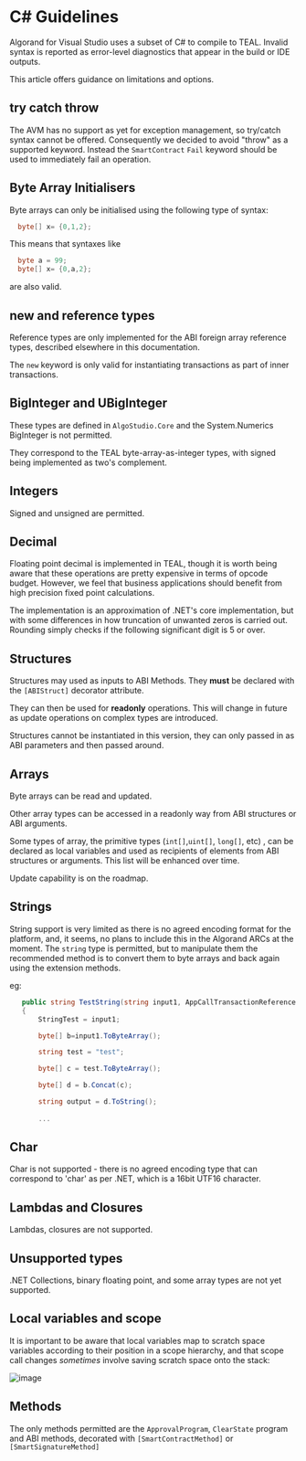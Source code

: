 # C# Guidelines

Algorand for Visual Studio uses a subset of C# to compile to TEAL. Invalid syntax is reported as error-level diagnostics that appear in the build or IDE outputs.

This article offers guidance on limitations and options.

## try catch throw
The AVM has no support as yet for exception management, so try/catch syntax cannot be offered. Consequently we decided to avoid "throw" as a supported keyword. Instead the ``SmartContract`` ``Fail`` keyword should be used to immediately fail an operation.

## Byte Array Initialisers

Byte arrays can only be initialised using the following type of syntax:

```csharp
  byte[] x= {0,1,2};
```

This means that syntaxes like

```csharp
  byte a = 99;
  byte[] x= {0,a,2};
```

are also valid.


## new and reference types

Reference types are only implemented for the ABI foreign array reference types, described elsewhere in this documentation.

The ```new``` keyword is only valid for instantiating transactions as part of inner transactions.

## BigInteger and UBigInteger

These types are defined in ```AlgoStudio.Core``` and the System.Numerics BigInteger is
not permitted.

They correspond to the TEAL byte-array-as-integer types, with signed being implemented
as two's complement.

## Integers

Signed and unsigned are permitted. 

## Decimal 

Floating point decimal is implemented in TEAL, though it is worth being aware that these operations are pretty expensive in terms of opcode budget.
However, we feel that business applications should benefit from high precision fixed point calculations.

The implementation is an approximation of .NET's core implementation, but with some differences in how truncation of unwanted zeros is carried out. 
Rounding simply checks if the following significant digit is 5 or over.

## Structures

Structures may used as inputs to ABI Methods. They **must** be declared with the ``[ABIStruct]`` decorator attribute.

They can then be used for **readonly** operations. This will change in future as update operations on complex types are introduced.

Structures cannot be instantiated in this version, they can only passed in as ABI parameters and then passed around.

## Arrays 

Byte arrays can be read and updated.

Other array types can be accessed in a readonly way from ABI structures or ABI arguments. 

Some types of array, the primitive types (``int[]``,``uint[]``, ``long[]``, etc) , can be declared as local variables and used as recipients of
elements from ABI structures or arguments. This list will be enhanced over time.

Update capability is on the roadmap.

## Strings

String support is very limited as there is no agreed encoding format for the platform, and, it seems, no plans to
include this in the Algorand ARCs at the moment. The ```string``` type is permitted, but to manipulate them 
the recommended method is to convert them to byte arrays and back again using the extension methods.

eg:

```csharp
   public string TestString(string input1, AppCallTransactionReference current)
   {
       StringTest = input1;

       byte[] b=input1.ToByteArray();

       string test = "test";

       byte[] c = test.ToByteArray();

       byte[] d = b.Concat(c);

       string output = d.ToString();
       
       ...
```

## Char

Char is not supported - there is no agreed encoding type that can correspond
to 'char' as per .NET, which is a 16bit UTF16 character.

## Lambdas and Closures

Lambdas, closures are not supported.

## Unsupported types

.NET Collections, binary floating point, and some array types are not yet supported.

## Local variables and scope

It is important to be aware that local variables map to scratch space variables according to their position in a scope
hierarchy, and that scope call changes *sometimes* involve saving scratch space onto the stack:

![image](https://user-images.githubusercontent.com/33515470/190988418-15db4fde-341b-4e20-a393-7e4ea942af3f.png)

## Methods

The only methods permitted are the ```ApprovalProgram```, ```ClearState``` program and 
ABI methods, decorated with ```[SmartContractMethod]``` or ```[SmartSignatureMethod]```








